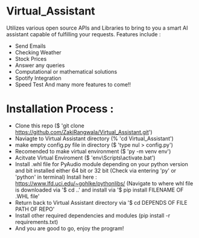 # Virtual_Assistant
Utilizes various open source APIs and Libraries to bring to you a smart AI assistant capable of fulfilling your requests.
Features include : 
  - Send Emails
  - Checking Weather
  - Stock Prices
  - Answer any queries
  - Computational or mathematical solutions
  - Spotify Integration 
  - Speed Test
  And many more features to come!!

# Installation Process :
- Clone this repo ($ 'git clone https://github.com/ZakiRangwala/Virtual_Assistant.git')
- Naviagte to Virtual Assistant directory (% 'cd Virtual_Assistant')
- make empty config.py file in directory ($ 'type nul > config.py')
- Recomended to make virtual environment ($ 'py -m venv env')
- Acitvate Virtual Enviroment ($ 'env\Scripts\activate.bat')
- Install .whl file for PyAudio module depending on your python version and bit installed either 64 bit or 32 bit   (Check via entering 'py' or 'python' in terminal) Install here : https://www.lfd.uci.edu/~gohlke/pythonlibs/ (Navigate to where whl file is downloaded via '$ cd ..' and install via '$ pip install FILENAME OF .WHL file'
- Return back to Virtual Assistant directory via '$ cd DEPENDS OF FILE PATH OF REPO' 
- Install other required dependencies and modules (pip install -r requirements.txt)
- And you are good to go, enjoy the program!

